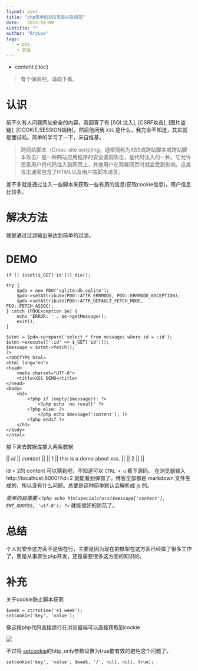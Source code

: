 ```yaml
---
layout: post
title: "php简单的XSS攻击以及防范"
date:   2015-10-09
subtitle: ""
author: "RryLee"
tags:
    - php
    - 安全
---
```


* content
{:toc}

> 有个弹窗吧，请向下看。

# 认识

前不久有人问我网站安全的内容，我回答了有 [SQL注入], [CSRF攻击], [图片盗链], [COOKIE,SESSION劫持]，然后他问我 `XSS` 是什么，我完全不知道，其实就是面试啦。简单的学习了一下，来自维基。

> 跨网站脚本（Cross-site scripting，通常简称为XSS或跨站脚本或跨站脚本攻击）是一种网站应用程序的安全漏洞攻击，是代码注入的一种。它允许恶意用户将代码注入到网页上，其他用户在观看网页时就会受到影响。这类攻击通常包含了HTML以及用户端脚本语言。

差不多就是通过注入一些脚本来获取一些有用的信息(获取cookie信息)，用户信息比较多。

# 解决方法

就是通过过滤输出来达到简单的过滤。

# DEMO

    if (! isset($_GET['id'])) die();

    try {
        $pdo = new PDO('sqlite:db.sqlite');
        $pdo->setAttribute(PDO::ATTR_ERRMODE, PDO::ERRMODE_EXCEPTION);
        $pdo->setAttribute(PDO::ATTR_DEFAULT_FETCH_MODE, PDO::FETCH_ASSOC);
    } catch (PDOException $e) {
        echo 'ERROR: ' . $e->getMessage();
        exit();
    }

    $stmt = $pdo->prepare('select * from messages where id = :id');
    $stmt->execute([':id' => $_GET['id']]);
    $message = $stmt->fetch();
    ?>
    <!DOCTYPE html>
    <html lang="en">
    <head>
        <meta charset="UTF-8">
        <title>XSS DEMO</title>
    </head>
    <body>
        <h3>
            <?php if (empty($message)): ?>
                <?php echo 'no result' ?>
            <?php else: ?>
                <?php echo $message['content']; ?>
            <?php endif ?>
        </h3>
    </body>
    </html>

接下来去数据库插入两条数据

|| *id* || *content* ||
|| 1 || this is a demo about xss. ||
|| 2 || <script>alert('XSS');</script> ||

id = 2的 content 可以猜到吧，不知道可以 `CTRL + u` 看下源码。 在浏览器输入 http://localhost:8000/?id=2 就能看到弹窗了。博客全部都是 markdown 文件生成的，所以没有什么问题。总要是这种简单默认会解析成 js 的。

_简单的自需要 `<?php echo htmlspecialchars($message['content'], ENT_QUOTES, 'utf-8'); ?>`_ 就能很好的防范了。

# 总结

个人对安全这方面不是很在行，主要是因为现在的框架在这方面已经做了很多工作了，要是从事原生php开发，还是需要很多这方面的知识的。

# 补充

关于cookie防止脚本获取

    $week = strtotime('+1 week');
    setcookie('key', 'value');

像这段php代码直接运行在浏览器端可以直接获取到cookie

<img class="shadow" src="http://ww1.sinaimg.cn/mw690/baa3278fgw1ex0ik3fwuoj20bh034gli.jpg" />

不过将 [setcookie](http://www.php.net/manual/zh/function.setcookie.php)的http_only参数设置为true能有效的避免这个问题了。

    setcookie('key', 'value', $week, '/', null, null, true);
